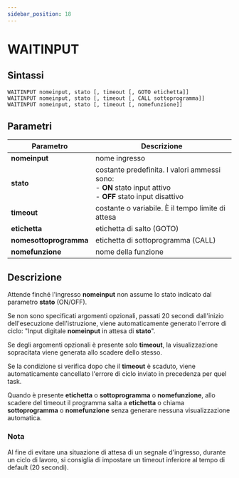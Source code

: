 ```yaml
---
sidebar_position: 18
---
```


# WAITINPUT 

## Sintassi

  ```
  WAITINPUT	nomeinput, stato [, timeout [, GOTO etichetta]]
  WAITINPUT	nomeinput, stato [, timeout [, CALL sottoprogramma]]
  WAITINPUT	nomeinput, stato [, timeout [, nomefunzione]]
  ```

## Parametri
|Parametro                | Descrizione                                                                           |                 
|-------------------------|---------------------------------------------------------------------------------------|     
| **nomeinput**           | nome ingresso                                                                         | 
| **stato**               | costante predefinita. I valori ammessi sono: <br/>- **ON** stato input attivo <br/>- **OFF** stato input disattivo |
| **timeout**             | costante o variabile. È il tempo limite di attesa                                     |
| **etichetta**           | etichetta di salto (GOTO)                                                             | 
| **nomesottoprogramma**  | etichetta di sottoprogramma (CALL)                                                    |
| **nomefunzione**        | nome della funzione                                                                   |              

## Descrizione
Attende finché l'ingresso **nomeinput** non assume lo stato indicato dal parametro **stato** (ON/OFF).

Se non sono specificati argomenti opzionali, passati 20 secondi dall'inizio dell'esecuzione dell'istruzione, viene automaticamente generato l'errore di ciclo: "Input digitale **nomeinput** in attesa di **stato**".

Se degli argomenti opzionali è presente solo **timeout**, la visualizzazione sopracitata viene generata allo scadere dello stesso.

Se la condizione si verifica dopo che il **timeout** è scaduto, viene automaticamente cancellato l'errore di ciclo inviato in precedenza per quel task.

Quando è presente **etichetta** o **sottoprogramma** o **nomefunzione**, allo scadere del timeout il programma salta a **etichetta** o chiama **sottoprogramma** o **nomefunzione** senza generare nessuna visualizzazione automatica.

### Nota
Al fine di evitare una situazione di attesa di un segnale d'ingresso, durante un ciclo di lavoro, si consiglia di impostare un timeout inferiore al tempo di default (20 secondi).